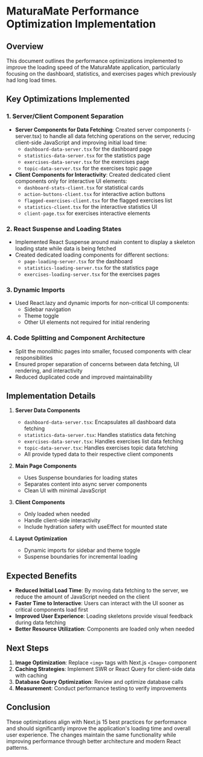 # MaturaMate Performance Optimization Implementation

## Overview

This document outlines the performance optimizations implemented to improve the loading speed of the MaturaMate application, particularly focusing on the dashboard, statistics, and exercises pages which previously had long load times.

## Key Optimizations Implemented

### 1. Server/Client Component Separation

- **Server Components for Data Fetching**: Created server components (-server.tsx) to handle all data fetching operations on the server, reducing client-side JavaScript and improving initial load time:
  - `dashboard-data-server.tsx` for the dashboard page
  - `statistics-data-server.tsx` for the statistics page
  - `exercises-data-server.tsx` for the exercises page
  - `topic-data-server.tsx` for the exercises topic page
- **Client Components for Interactivity**: Created dedicated client components only for interactive UI elements:
  - `dashboard-stats-client.tsx` for statistical cards
  - `action-buttons-client.tsx` for interactive action buttons
  - `flagged-exercises-client.tsx` for the flagged exercises list
  - `statistics-client.tsx` for the interactive statistics UI
  - `client-page.tsx` for exercises interactive elements

### 2. React Suspense and Loading States

- Implemented React Suspense around main content to display a skeleton loading state while data is being fetched
- Created dedicated loading components for different sections:
  - `page-loading-server.tsx` for the dashboard
  - `statistics-loading-server.tsx` for the statistics page
  - `exercises-loading-server.tsx` for the exercises pages

### 3. Dynamic Imports

- Used React.lazy and dynamic imports for non-critical UI components:
  - Sidebar navigation
  - Theme toggle
  - Other UI elements not required for initial rendering

### 4. Code Splitting and Component Architecture

- Split the monolithic pages into smaller, focused components with clear responsibilities
- Ensured proper separation of concerns between data fetching, UI rendering, and interactivity
- Reduced duplicated code and improved maintainability

## Implementation Details

1. **Server Data Components**

   - `dashboard-data-server.tsx`: Encapsulates all dashboard data fetching
   - `statistics-data-server.tsx`: Handles statistics data fetching
   - `exercises-data-server.tsx`: Handles exercises list data fetching
   - `topic-data-server.tsx`: Handles exercises topic data fetching
   - All provide typed data to their respective client components

2. **Main Page Components**

   - Uses Suspense boundaries for loading states
   - Separates content into async server components
   - Clean UI with minimal JavaScript

3. **Client Components**

   - Only loaded when needed
   - Handle client-side interactivity
   - Include hydration safety with useEffect for mounted state

4. **Layout Optimization**
   - Dynamic imports for sidebar and theme toggle
   - Suspense boundaries for incremental loading

## Expected Benefits

- **Reduced Initial Load Time**: By moving data fetching to the server, we reduce the amount of JavaScript needed on the client
- **Faster Time to Interactive**: Users can interact with the UI sooner as critical components load first
- **Improved User Experience**: Loading skeletons provide visual feedback during data fetching
- **Better Resource Utilization**: Components are loaded only when needed

## Next Steps

1. **Image Optimization**: Replace `<img>` tags with Next.js `<Image>` component
2. **Caching Strategies**: Implement SWR or React Query for client-side data with caching
3. **Database Query Optimization**: Review and optimize database calls
4. **Measurement**: Conduct performance testing to verify improvements

## Conclusion

These optimizations align with Next.js 15 best practices for performance and should significantly improve the application's loading time and overall user experience. The changes maintain the same functionality while improving performance through better architecture and modern React patterns.
